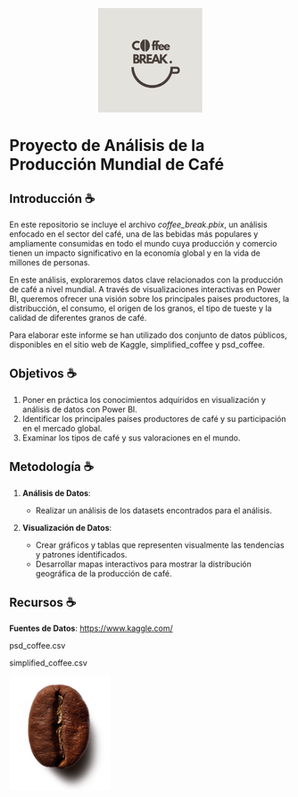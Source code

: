 
<p align="center" width="100%">
<img width="187" alt="logomedida2" src="https://github.com/Margamtr/Coffee-Break-Proyect/blob/main/logo_coffeebreak.png">


# Proyecto de Análisis de la Producción Mundial de Café <p align="center" width="100%">


## Introducción ☕

En este repositorio se incluye el archivo _coffee_break.pbix_, un análisis enfocado en el sector del café, una de las bebidas más populares y ampliamente consumidas en todo el mundo cuya producción y comercio tienen un impacto significativo en la economía global y en la vida de millones de personas.

En este análisis, exploraremos datos clave relacionados con la producción de café a nivel mundial. A través de visualizaciones interactivas en Power BI, queremos ofrecer una visión sobre los principales paises productores, la distribucción, el consumo, el origen de los granos, el tipo de tueste y la calidad de diferentes granos de café.

Para elaborar este informe se han utilizado dos conjunto de datos públicos, disponibles en el sitio web de Kaggle, simplified_coffee y psd_coffee.


## Objetivos ☕

1. Poner en práctica los conocimientos adquiridos en visualización y análisis de datos con Power BI.
2. Identificar los principales países productores de café y su participación en el mercado global.
3. Examinar los tipos de café y sus valoraciones en el mundo.

## Metodología ☕

1. **Análisis de Datos**:

   - Realizar un análisis de los datasets encontrados para el análisis.

3. **Visualización de Datos**:
   
   - Crear gráficos y tablas que representen visualmente las tendencias y patrones identificados.
   - Desarrollar mapas interactivos para mostrar la distribución geográfica de la producción de café.


## Recursos ☕

 **Fuentes de Datos**: 
 https://www.kaggle.com/
 
   psd_coffee.csv
   
   simplified_coffee.csv

<img width="180" alt="logomedida2" src="https://github.com/Margamtr/Coffee-Break-Proyect/blob/main/grano-cafe.png">

